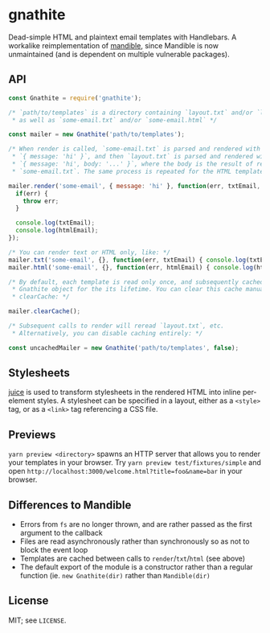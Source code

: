 # gnathite

Dead-simple HTML and plaintext email templates with Handlebars. A workalike reimplementation of [mandible](https://github.com/defunctzombie/node-mandible), since Mandible is now unmaintained (and is dependent on multiple vulnerable packages).

## API

```js
const Gnathite = require('gnathite');

/* `path/to/templates` is a directory containing `layout.txt` and/or `layout.html`,
 * as well as `some-email.txt` and/or `some-email.html` */

const mailer = new Gnathite('path/to/templates');

/* When render is called, `some-email.txt` is parsed and rendered with context
 * `{ message: 'hi' }`, and then `layout.txt` is parsed and rendered with context
 * `{ message: 'hi', body: '...' }`, where the body is the result of rendering
 * `some-email.txt`. The same process is repeated for the HTML templates */

mailer.render('some-email', { message: 'hi' }, function(err, txtEmail, htmlEmail) {
  if(err) {
    throw err;
  }

  console.log(txtEmail);
  console.log(htmlEmail);
});

/* You can render text or HTML only, like: */
mailer.txt('some-email', {}, function(err, txtEmail) { console.log(txtEmail); });
mailer.html('some-email', {}, function(err, htmlEmail) { console.log(htmlEmail); });

/* By default, each template is read only once, and subsequently cached in the
 * Gnathite object for the its lifetime. You can clear this cache manually with
 * clearCache: */

mailer.clearCache();

/* Subsequent calls to render will reread `layout.txt`, etc.
 * Alternatively, you can disable caching entirely: */

const uncachedMailer = new Gnathite('path/to/templates', false);
```

## Stylesheets

[juice](https://www.npmjs.com/package/juice) is used to transform stylesheets in the rendered HTML into inline per-element styles. A stylesheet can be specified in a layout, either as a `<style>` tag, or as a `<link>` tag referencing a CSS file.

## Previews

`yarn preview <directory>` spawns an HTTP server that allows you to render your templates in your browser. Try `yarn preview test/fixtures/simple` and open `http://localhost:3000/welcome.html?title=foo&name=bar` in your browser.

## Differences to Mandible

- Errors from `fs` are no longer thrown, and are rather passed as the first argument to the callback
- Files are read asynchronously rather than synchronously so as not to block the event loop
- Templates are cached between calls to `render`/`txt`/`html` (see above)
- The default export of the module is a constructor rather than a regular function (ie. `new Gnathite(dir)` rather than `Mandible(dir)`

## License

MIT; see `LICENSE`.
